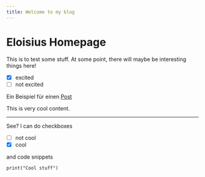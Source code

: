 ```yaml
---
title: Welcome to my blog
---
```


# Eloisius Homepage
This is to test some stuff. At some point, there will maybe be interesting things here!

- [x] excited
- [ ] not excited

Ein Beispiel für einen [Post](https://eloisius.github.io/2024/07/09/first-post.html)

This is very cool content.

***

See? I can do checkboxes

- [ ] not cool
- [x] cool

and code snippets

`print("Cool stuff")`
